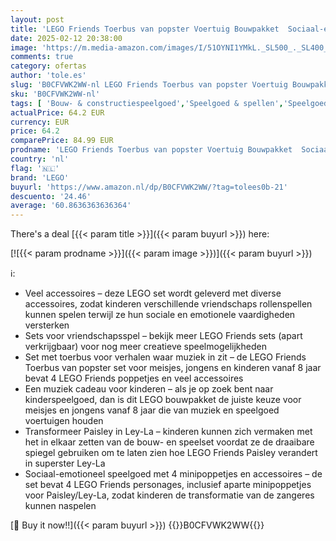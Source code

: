 ```yaml
---
layout: post
title: 'LEGO Friends Toerbus van popster Voertuig Bouwpakket  Sociaal-emotioneel Speelgoed met Bus en 4 Poppetjes  Cadeau voor Kinderen  Meisjes en Jongens van 8 jaar en ouder 42619'
date: 2025-02-12 20:38:00
image: 'https://m.media-amazon.com/images/I/51OYNI1YMkL._SL500_._SL400_.jpg'
comments: true
category: ofertas
author: 'tole.es'
slug: 'B0CFVWK2WW-nl LEGO Friends Toerbus van popster Voertuig Bouwpakket...'
sku: 'B0CFVWK2WW-nl'
tags: [ 'Bouw- & constructiespeelgoed','Speelgoed & spellen','Speelgoedbouwsets','lego','🇳🇱', ]
actualPrice: 64.2 EUR
currency: EUR
price: 64.2
comparePrice: 84.99 EUR
prodname: 'LEGO Friends Toerbus van popster Voertuig Bouwpakket  Sociaal-emotioneel Speelgoed met Bus en 4 Poppetjes  Cadeau voor Kinderen  Meisjes en Jongens van 8 jaar en ouder 42619'
country: 'nl'
flag: '🇳🇱'
brand: 'LEGO'
buyurl: 'https://www.amazon.nl/dp/B0CFVWK2WW/?tag=tolees0b-21'
descuento: '24.46'
average: '60.8636363636364'
---
```


There's a deal [{{< param title >}}]({{< param buyurl >}})  here:

[![{{< param prodname >}}]({{< param image >}})]({{< param buyurl >}})

ℹ️:

- Veel accessoires – deze LEGO set wordt geleverd met diverse accessoires, zodat kinderen verschillende vriendschaps rollenspellen kunnen spelen terwijl ze hun sociale en emotionele vaardigheden versterken
- Sets voor vriendschapsspel – bekijk meer LEGO Friends sets (apart verkrijgbaar) voor nog meer creatieve speelmogelijkheden
- Set met toerbus voor verhalen waar muziek in zit – de LEGO Friends Toerbus van popster set voor meisjes, jongens en kinderen vanaf 8 jaar bevat 4 LEGO Friends poppetjes en veel accessoires
- Een muziek cadeau voor kinderen – als je op zoek bent naar kinderspeelgoed, dan is dit LEGO bouwpakket de juiste keuze voor meisjes en jongens vanaf 8 jaar die van muziek en speelgoed voertuigen houden
- Transformeer Paisley in Ley-La – kinderen kunnen zich vermaken met het in elkaar zetten van de bouw- en speelset voordat ze de draaibare spiegel gebruiken om te laten zien hoe LEGO Friends Paisley verandert in superster Ley-La
- Sociaal-emotioneel speelgoed met 4 minipoppetjes en accessoires – de set bevat 4 LEGO Friends personages, inclusief aparte minipoppetjes voor Paisley/Ley-La, zodat kinderen de transformatie van de zangeres kunnen naspelen

[🛒 Buy it now!!]({{< param buyurl >}})
{{<world>}}B0CFVWK2WW{{</world>}}
